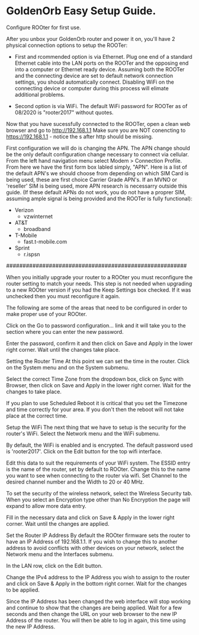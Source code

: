 # GoldenOrb Easy Setup Guide. 
Configure ROOter for first use.

After you unbox your GoldenOrb router and power it on, you'll have 2 physical connection options to setup the ROOTer:
  - First and rcommended option is  via Ethernet. Plug one end of a standard Ethernet cable into the LAN ports on the ROOTer and  the opposing end into a computer or Ethernet ready device. Assuming both the ROOTer and the connecting device are set to default network connection settings, you should automatically connect. Disabling WiFi on the connecting device or computer during this process will elimate additional problems.

  - Second option is via  WiFi. The default WiFi password for ROOTer as of 08/2020  is "rooter2017"  without quotes.

Now that  you have sucessfully connected to the ROOTer, open a clean web browser and  go to http://192.168.1.1
Make  sure you are NOT conencting to https://192.168.1.1 - notice the s after http should be missing.

First configuration we will do is changing the APN. The APN change should be the only default configuration change necessary to connect via cellular. From the left hand navigation menu select Modem > Connection Profile. From here we have the first form box labled simply, "APN". Here is a list of the default APN's  we should choose from depending on which SIM Card is being used, these are first choice Carrier Grade APN's. If an MVNO or 'reseller' SIM is being used, more APN research is necessarry outside this guide. (If these default APNs do not work, you do not have a proprer SIM, assuming ample signal is being provided and the ROOTer is fully functional):

 - Verizon
    - vzwinternet
 - AT&T
    - broadband
 - T-Mobile
    - fast.t-mobile.com
 - Sprint
    - r.ispsn

#######################################################

When you initially upgrade your router to a ROOter you must reconfigure the router setting to match your needs. This step is not needed when upgrading to a new ROOter version if you had the Keep Settings box checked. If it was unchecked then you must reconfigure it again.

The following are some of the areas that need to be configured in order to make proper use of your ROOter.



Click on the Go to password configuration… link and it will take you to the section where you can enter the new password.



Enter the password, confirm it and then click on Save and Apply in the lower right corner. Wait until the changes take place.

Setting the Router Time
At this point we can set the time in the router. Click on the System menu and on the System submenu.



Select the correct Time Zone from the dropdown box, click on Sync with Browser, then click on Save and Apply in the lower right corner. Wait for the changes to take place.

If you plan to use Scheduled Reboot it is critical that you set the Timezone and time correctly for your area. If you don't then the reboot will not take place at the correct time.

Setup the WiFi
The next thing that we have to setup is the security for the router's WiFi. Select the Network menu and the WiFi submenu.



By default, the WiFi is enabled and is encrypted. The default password used is 'rooter2017'. Click on the Edit button for the top wifi interface.





Edit this data to suit the requirements of your WiFi system. The ESSID entry is the name of the router, set by default to ROOter. Change this to the name you want to see when connecting to the router via wifi. Set Channel to the desired channel number and the Width to 20 or 40 MHz.

To set the security of the wireless network, select the Wireless Security tab. When you select an Encryption type other than No Encryption the page will expand to allow more data entry.



Fill in the necessary data and click on Save & Apply in the lower right corner. Wait until the changes are applied.

Set the Router IP Address
By default the ROOter firmware sets the router to have an IP Address of 192.168.1.1. If you wish to change this to another address to avoid conflicts with other devices on your network, select the Network menu and the Interfaces submenu.



In the LAN row, click on the Edit button.



Change the IPv4 address to the IP Address you wish to assign to the router and click on Save & Apply in the bottom right corner. Wait for the changes to be applied.

Since the IP Address has been changed the web interface will stop working and continue to show that the changes are being applied. Wait for a few seconds and then change the URL on your web browser to the new IP Address of the router. You will then be able to log in again, this time using the new IP Address.
